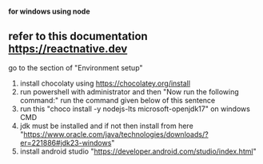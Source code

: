 #### for windows using node
## refer to this documentation https://reactnative.dev
go to the section of "Environment setup"
1. install chocolaty using https://chocolatey.org/install
2. run powershell with administrator and then "Now run the following command:" run the command given below of this sentence
3. run this "choco install -y nodejs-lts microsoft-openjdk17" on windows CMD
4. jdk must be installed and if not then install from here "https://www.oracle.com/java/technologies/downloads/?er=221886#jdk23-windows"
5. install android studio "https://developer.android.com/studio/index.html"
